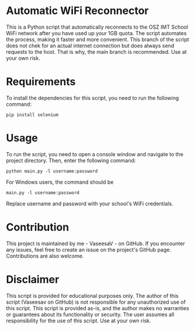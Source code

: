 
# Automatic WiFi Reconnector

This is a Python script that automatically reconnects to the OSZ IMT School WiFi network after you have used up your 1GB quota. The script automates the process, making it faster and more convenient. This branch of the script does not chek for an actual internet connection but does always send requests to the host. That is why, the main branch is recommended. Use at your own risk.

# Requirements

To install the dependencies for this script, you need to run the following command:

``pip install selenium``

# Usage

To run the script, you need to open a console window and navigate to the project directory. Then, enter the following command:

``python main.py -l username:password``

For Windows users, the command should be

``main.py -l username:password``

Replace username and password with your school's WiFi credentials.

# Contribution

This project is maintained by me - VaseesaV - on GitHub. If you encounter any issues, feel free to create an issue on the project's GitHub page. Contributions are also welcome.

# Disclaimer 

This script is provided for educational purposes only. The author of this script (Vaseesav on GitHub) is not responsible for any unauthorized use of this script. This script is provided as-is, and the author makes no warranties or guarantees about its functionality or security. The user assumes all responsibility for the use of this script. Use at your own risk.
